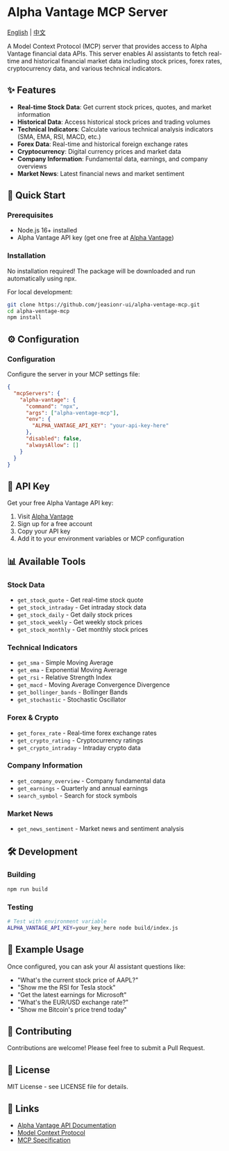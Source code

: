# Alpha Vantage MCP Server

[English](README.md) | [中文](README.zh.md)

A Model Context Protocol (MCP) server that provides access to Alpha Vantage financial data APIs. This server enables AI assistants to fetch real-time and historical financial market data including stock prices, forex rates, cryptocurrency data, and various technical indicators.

## ✨ Features

- **Real-time Stock Data**: Get current stock prices, quotes, and market information
- **Historical Data**: Access historical stock prices and trading volumes
- **Technical Indicators**: Calculate various technical analysis indicators (SMA, EMA, RSI, MACD, etc.)
- **Forex Data**: Real-time and historical foreign exchange rates
- **Cryptocurrency**: Digital currency prices and market data
- **Company Information**: Fundamental data, earnings, and company overviews
- **Market News**: Latest financial news and market sentiment

## 🚀 Quick Start

### Prerequisites

- Node.js 16+ installed
- Alpha Vantage API key (get one free at [Alpha Vantage](https://www.alphavantage.co/support/#api-key))

### Installation

No installation required! The package will be downloaded and run automatically using npx.

For local development:
```bash
git clone https://github.com/jeasionr-ui/alpha-ventage-mcp.git
cd alpha-ventage-mcp
npm install
```

## ⚙️ Configuration

### Configuration

Configure the server in your MCP settings file:

```json
{
  "mcpServers": {
    "alpha-vantage": {
      "command": "npx",
      "args": ["alpha-ventage-mcp"],
      "env": {
        "ALPHA_VANTAGE_API_KEY": "your-api-key-here"
      },
      "disabled": false,
      "alwaysAllow": []
    }
  }
}
```

## 🔑 API Key

Get your free Alpha Vantage API key:
1. Visit [Alpha Vantage](https://www.alphavantage.co/support/#api-key)
2. Sign up for a free account
3. Copy your API key
4. Add it to your environment variables or MCP configuration

## 📊 Available Tools

### Stock Data
- `get_stock_quote` - Get real-time stock quote
- `get_stock_intraday` - Get intraday stock data
- `get_stock_daily` - Get daily stock prices
- `get_stock_weekly` - Get weekly stock prices
- `get_stock_monthly` - Get monthly stock prices

### Technical Indicators
- `get_sma` - Simple Moving Average
- `get_ema` - Exponential Moving Average
- `get_rsi` - Relative Strength Index
- `get_macd` - Moving Average Convergence Divergence
- `get_bollinger_bands` - Bollinger Bands
- `get_stochastic` - Stochastic Oscillator

### Forex & Crypto
- `get_forex_rate` - Real-time forex exchange rates
- `get_crypto_rating` - Cryptocurrency ratings
- `get_crypto_intraday` - Intraday crypto data

### Company Information
- `get_company_overview` - Company fundamental data
- `get_earnings` - Quarterly and annual earnings
- `search_symbol` - Search for stock symbols

### Market News
- `get_news_sentiment` - Market news and sentiment analysis

## 🛠️ Development

### Building
```bash
npm run build
```

### Testing
```bash
# Test with environment variable
ALPHA_VANTAGE_API_KEY=your_key_here node build/index.js
```

## 📝 Example Usage

Once configured, you can ask your AI assistant questions like:

- "What's the current stock price of AAPL?"
- "Show me the RSI for Tesla stock"
- "Get the latest earnings for Microsoft"
- "What's the EUR/USD exchange rate?"
- "Show me Bitcoin's price trend today"

## 🤝 Contributing

Contributions are welcome! Please feel free to submit a Pull Request.

## 📄 License

MIT License - see LICENSE file for details.

## 🔗 Links

- [Alpha Vantage API Documentation](https://www.alphavantage.co/documentation/)
- [Model Context Protocol](https://modelcontextprotocol.io/)
- [MCP Specification](https://spec.modelcontextprotocol.io/)

